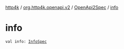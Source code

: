 [http4k](../../index.md) / [org.http4k.openapi.v2](../index.md) / [OpenApi2Spec](index.md) / [info](./info.md)

# info

`val info: `[`InfoSpec`](../../org.http4k.openapi/-info-spec/index.md)